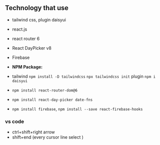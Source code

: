 ## Technology that use

- tailwind css, plugin daisyui
- react.js
- react router 6
- React DayPicker v8
- Firebase

- **NPM Package:**
- tailwind `npm install -D tailwindcss` `npx tailwindcss init` plugin `npm i daisyui`
- `npm install react-router-dom@6`
- `npm install react-day-picker date-fns`
- `npm install firebase`, `npm install --save react-firebase-hooks`

### vs code

- ctrl+shift+right arrow
- shift+end (every cursor line select )
